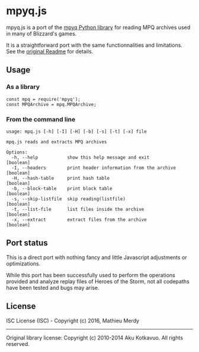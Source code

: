 # mpyq.js

mpyq.js is a port of the [mpyq Python library](https://github.com/eagleflo/mpyq) for reading MPQ archives used in many of Blizzard's games.

It is a straightforward port with the same functionnalities and limitations. See the [original Readme](https://github.com/eagleflo/mpyq) for details.

## Usage

### As a library

    const mpq = require('mpyq');
    const MPQArchive = mpq.MPQArchive;

### From the command line

    usage: mpq.js [-h] [-I] [-H] [-b] [-s] [-t] [-x] file

    mpq.js reads and extracts MPQ archives

    Options:
      -h, --help           show this help message and exit                 [boolean]
      -I, --headers        print header information from the archive       [boolean]
      -H, --hash-table     print hash table                                [boolean]
      -b, --block-table    print block table                               [boolean]
      -s, --skip-listfile  skip reading(listfile)                          [boolean]
      -t, --list-file      list files inside the archive                   [boolean]
      -x, --extract        extract files from the archive                  [boolean]


## Port status

This is a direct port with nothing fancy and little Javascript adjustments or optimizations.

While this port has been successfully used to perform the operations provided and analyze replay files of Heroes of the Storm, not all codepaths have been tested and bugs may arise.

## License

ISC License (ISC) - Copyright (c) 2016, Mathieu Merdy

---

Original library license: Copyright (c) 2010-2014 Aku Kotkavuo. All rights reserved.
